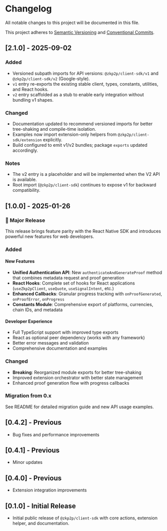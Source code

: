 # Changelog

All notable changes to this project will be documented in this file.

This project adheres to [Semantic Versioning](https://semver.org/spec/v2.0.0.html) and [Conventional Commits](https://www.conventionalcommits.org/).

## [2.1.0] - 2025-09-02

### Added
- Versioned subpath imports for API versions: `@zkp2p/client-sdk/v1` and `@zkp2p/client-sdk/v2` (Google-style).
- `v1` entry re-exports the existing stable client, types, constants, utilities, and React hooks.
- `v2` entry scaffolded as a stub to enable early integration without bundling v1 shapes.

### Changed
- Documentation updated to recommend versioned imports for better tree-shaking and compile-time isolation.
- Examples now import extension-only helpers from `@zkp2p/client-sdk/extension` explicitly.
- Build configured to emit v1/v2 bundles; package `exports` updated accordingly.

### Notes
- The v2 entry is a placeholder and will be implemented when the V2 API is available.
- Root import (`@zkp2p/client-sdk`) continues to expose v1 for backward compatibility.

## [1.0.0] - 2025-01-26

### 🎉 Major Release

This release brings feature parity with the React Native SDK and introduces powerful new features for web developers.

### Added

#### New Features
- **Unified Authentication API**: New `authenticateAndGenerateProof` method that combines metadata request and proof generation
- **React Hooks**: Complete set of hooks for React applications (`useZkp2pClient`, `useQuote`, `useSignalIntent`, etc.)
- **Enhanced Callbacks**: Granular progress tracking with `onProofGenerated`, `onProofError`, `onProgress`
- **Constants Module**: Comprehensive export of platforms, currencies, chain IDs, and metadata

#### Developer Experience
- Full TypeScript support with improved type exports
- React as optional peer dependency (works with any framework)
- Better error messages and validation
- Comprehensive documentation and examples

### Changed
- **Breaking**: Reorganized module exports for better tree-shaking
- Improved extension orchestrator with better state management
- Enhanced proof generation flow with progress callbacks

### Migration from 0.x
See README for detailed migration guide and new API usage examples.

## [0.4.2] - Previous
- Bug fixes and performance improvements

## [0.4.1] - Previous
- Minor updates

## [0.4.0] - Previous
- Extension integration improvements

## [0.1.0] - Initial Release
- Initial public release of `@zkp2p/client-sdk` with core actions, extension helper, and documentation.

